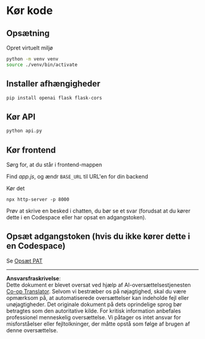 <!--
CO_OP_TRANSLATOR_METADATA:
{
  "original_hash": "537f02a36d73db093cbb8b9b44867645",
  "translation_date": "2025-09-01T15:48:15+00:00",
  "source_file": "9-chat-project/solution/backend/python/README.md",
  "language_code": "da"
}
-->
# Kør kode

## Opsætning

Opret virtuelt miljø

```sh
python -m venv venv
source ./venv/bin/activate
```

## Installer afhængigheder

```sh
pip install openai flask flask-cors 
```

## Kør API

```sh
python api.py
```

## Kør frontend

Sørg for, at du står i frontend-mappen

Find *app.js*, og ændr `BASE_URL` til URL'en for din backend

Kør det

```
npx http-server -p 8000
```

Prøv at skrive en besked i chatten, du bør se et svar (forudsat at du kører dette i en Codespace eller har opsat en adgangstoken).

## Opsæt adgangstoken (hvis du ikke kører dette i en Codespace)

Se [Opsæt PAT](https://docs.github.com/en/authentication/keeping-your-account-and-data-secure/managing-your-personal-access-tokens)

---

**Ansvarsfraskrivelse**:  
Dette dokument er blevet oversat ved hjælp af AI-oversættelsestjenesten [Co-op Translator](https://github.com/Azure/co-op-translator). Selvom vi bestræber os på nøjagtighed, skal du være opmærksom på, at automatiserede oversættelser kan indeholde fejl eller unøjagtigheder. Det originale dokument på dets oprindelige sprog bør betragtes som den autoritative kilde. For kritisk information anbefales professionel menneskelig oversættelse. Vi påtager os intet ansvar for misforståelser eller fejltolkninger, der måtte opstå som følge af brugen af denne oversættelse.